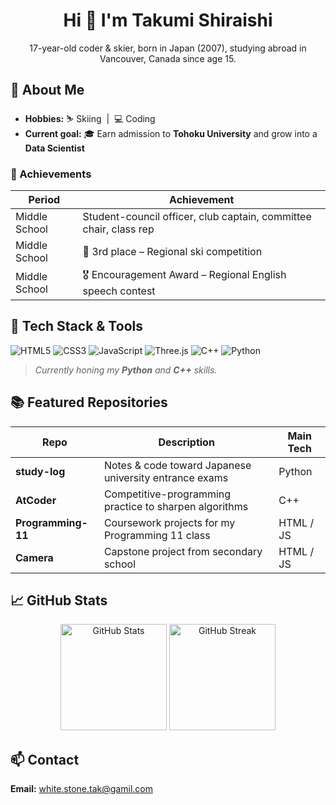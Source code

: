 <h1 align="center">Hi 👋 I'm Takumi Shiraishi</h1>
<p align="center">
17-year-old coder & skier, born in Japan (2007), studying abroad in Vancouver, Canada since age 15.
</p>

## 📝 About Me
- **Hobbies:** ⛷️ Skiing &nbsp;|&nbsp; 💻 Coding  
- **Current goal:** 🎓 Earn admission to **Tohoku University** and grow into a **Data Scientist**

### 🌟 Achievements
| Period | Achievement |
|--------|-------------|
| Middle School | Student-council officer, club captain, committee chair, class rep |
| Middle School | 🥉 3rd place – Regional ski competition |
| Middle School | 🎖️ Encouragement Award – Regional English speech contest |

## 🔧 Tech Stack & Tools
![HTML5](https://img.shields.io/badge/HTML5-E34F26?style=flat&logo=html5&logoColor=white)
![CSS3](https://img.shields.io/badge/CSS3-1572B6?style=flat&logo=css3&logoColor=white)
![JavaScript](https://img.shields.io/badge/JavaScript-F7DF1E?style=flat&logo=javascript&logoColor=black)
![Three.js](https://img.shields.io/badge/Three.js-000000?style=flat&logo=three.js&logoColor=white)
![C++](https://img.shields.io/badge/C++-00599C?style=flat&logo=c%2B%2B&logoColor=white)
![Python](https://img.shields.io/badge/Python-3670A0?style=flat&logo=python&logoColor=white)

> *Currently honing my **Python** and **C++** skills.*

## 📚 Featured Repositories
| Repo | Description | Main Tech |
|------|-------------|-----------|
| **study-log** | Notes & code toward Japanese university entrance exams | Python |
| **AtCoder** | Competitive-programming practice to sharpen algorithms | C++ |
| **Programming-11** | Coursework projects for my Programming 11 class | HTML / JS |
| **Camera** | Capstone project from secondary school | HTML / JS |

## 📈 GitHub Stats
<p align="center">
  <img height="170" src="https://github-readme-stats.vercel.app/api?username=WhiteStoneTak&show_icons=true&count_private=true" alt="GitHub Stats" />
  <img height="170" src="https://github-readme-streak-stats.herokuapp.com?user=WhiteStoneTak" alt="GitHub Streak" />
</p>

## 📫 Contact
**Email:** <white.stone.tak@gamil.com>

<!--
**Fill in later**  

🔭 I’m currently working on ...  
🤔 I’m looking for help with ...  
💬 Ask me about ...  
📄 Know about my experiences ...  
-->

